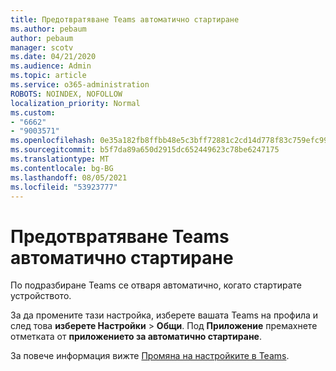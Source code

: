 ```yaml
---
title: Предотвратяване Teams автоматично стартиране
ms.author: pebaum
author: pebaum
manager: scotv
ms.date: 04/21/2020
ms.audience: Admin
ms.topic: article
ms.service: o365-administration
ROBOTS: NOINDEX, NOFOLLOW
localization_priority: Normal
ms.custom:
- "6662"
- "9003571"
ms.openlocfilehash: 0e35a182fb8ffbb48e5c3bff72881c2cd14d778f83c759efc99c372900de6991
ms.sourcegitcommit: b5f7da89a650d2915dc652449623c78be6247175
ms.translationtype: MT
ms.contentlocale: bg-BG
ms.lasthandoff: 08/05/2021
ms.locfileid: "53923777"
---
```

# <a name="prevent-teams-from-starting-automatically"></a>Предотвратяване Teams автоматично стартиране

По подразбиране Teams се отваря автоматично, когато стартирате устройството.

За да промените тази настройка, изберете вашата Teams на профила и след това **изберете Настройки**  >   **Общи**. Под  **Приложение** премахнете отметката от  **приложението за автоматично стартиране**.

За повече информация вижте [Промяна на настройките в Teams](https://support.microsoft.com/office/b506e8f1-1a96-4cf1-8c6b-b6ed4f424bc7).
